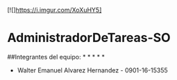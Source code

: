 [![]https://i.imgur.com/XoXuHY5]
# AdministradorDeTareas-SO

##Integrantes del equipo:
*
*
*
*
*
* Walter Emanuel Alvarez Hernandez - 0901-16-15355
